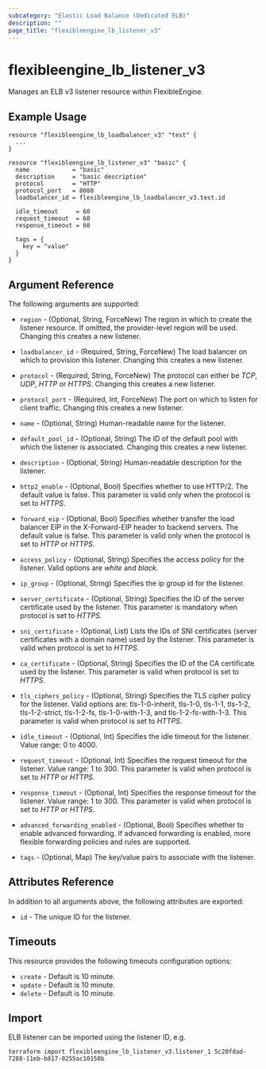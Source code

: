 ```yaml
---
subcategory: "Elastic Load Balance (Dedicated ELB)"
description: ""
page_title: "flexibleengine_lb_listener_v3"
---
```


# flexibleengine_lb_listener_v3

Manages an ELB v3 listener resource within FlexibleEngine.

## Example Usage

```hcl
resource "flexibleengine_lb_loadbalancer_v3" "test" {
  ...
}

resource "flexibleengine_lb_listener_v3" "basic" {
  name            = "basic"
  description     = "basic description"
  protocol        = "HTTP"
  protocol_port   = 8080
  loadbalancer_id = flexibleengine_lb_loadbalancer_v3.test.id

  idle_timeout     = 60
  request_timeout  = 60
  response_timeout = 60

  tags = {
    key = "value"
  }
}
```

## Argument Reference

The following arguments are supported:

* `region` - (Optional, String, ForceNew) The region in which to create the listener resource. If omitted, the
  provider-level region will be used. Changing this creates a new listener.

* `loadbalancer_id` - (Required, String, ForceNew) The load balancer on which to provision this listener. Changing this
  creates a new listener.

* `protocol` - (Required, String, ForceNew) The protocol can either be *TCP*, *UDP*, *HTTP* or *HTTPS*.
  Changing this creates a new listener.

* `protocol_port` - (Required, Int, ForceNew) The port on which to listen for client traffic. Changing this creates a
  new listener.

* `name` - (Optional, String) Human-readable name for the listener.

* `default_pool_id` - (Optional, String) The ID of the default pool with which the listener is associated. Changing this
  creates a new listener.

* `description` - (Optional, String) Human-readable description for the listener.

* `http2_enable` - (Optional, Bool) Specifies whether to use HTTP/2. The default value is false. This parameter is valid
  only when the protocol is set to *HTTPS*.

* `forward_eip` - (Optional, Bool) Specifies whether transfer the load balancer EIP in the X-Forward-EIP header to
  backend servers. The default value is false. This parameter is valid only when the protocol is set to *HTTP* or
  *HTTPS*.

* `access_policy` - (Optional, String) Specifies the access policy for the listener. Valid options are *white* and
  *black*.

* `ip_group` - (Optional, String) Specifies the ip group id for the listener.

* `server_certificate` - (Optional, String) Specifies the ID of the server certificate used by the listener.
  This parameter is mandatory when protocol is set to *HTTPS*.

* `sni_certificate` - (Optional, List) Lists the IDs of SNI certificates (server certificates with a domain name) used
  by the listener. This parameter is valid when protocol is set to *HTTPS*.

* `ca_certificate` - (Optional, String) Specifies the ID of the CA certificate used by the listener.
  This parameter is valid when protocol is set to *HTTPS*.

* `tls_ciphers_policy` - (Optional, String) Specifies the TLS cipher policy for the listener. Valid options are:
  tls-1-0-inherit, tls-1-0, tls-1-1, tls-1-2, tls-1-2-strict, tls-1-2-fs, tls-1-0-with-1-3, and tls-1-2-fs-with-1-3.
  This parameter is valid when protocol is set to *HTTPS*.

* `idle_timeout` - (Optional, Int) Specifies the idle timeout for the listener. Value range: 0 to 4000.

* `request_timeout` - (Optional, Int) Specifies the request timeout for the listener. Value range: 1 to 300.
  This parameter is valid when protocol is set to *HTTP* or *HTTPS*.

* `response_timeout` - (Optional, Int) Specifies the response timeout for the listener. Value range: 1 to 300.
  This parameter is valid when protocol is set to *HTTP* or *HTTPS*.

* `advanced_forwarding_enabled` - (Optional, Bool) Specifies whether to enable advanced forwarding.
  If advanced forwarding is enabled, more flexible forwarding policies and rules are supported.

* `tags` - (Optional, Map) The key/value pairs to associate with the listener.

## Attributes Reference

In addition to all arguments above, the following attributes are exported:

* `id` - The unique ID for the listener.

## Timeouts

This resource provides the following timeouts configuration options:

* `create` - Default is 10 minute.
* `update` - Default is 10 minute.
* `delete` - Default is 10 minute.

## Import

ELB listener can be imported using the listener ID, e.g.

```shell
terraform import flexibleengine_lb_listener_v3.listener_1 5c20fdad-7288-11eb-b817-0255ac10158b
```
